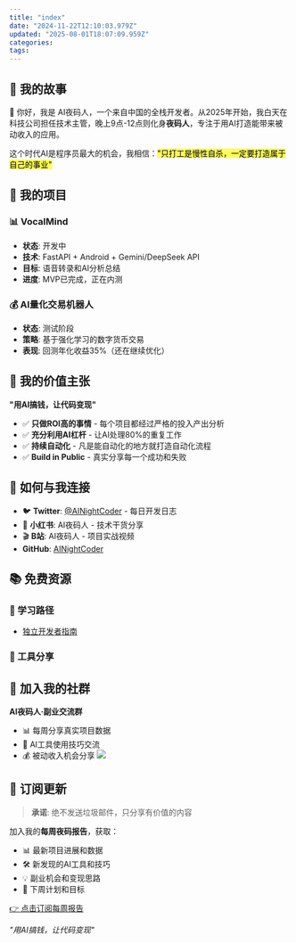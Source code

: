 ```yaml
---
title: "index"
date: "2024-11-22T12:10:03.979Z"
updated: "2025-08-01T18:07:09.959Z"
categories:
tags:
---
```



## 🌙 我的故事

👋 你好，我是 AI夜码人，一个来自中国的全栈开发者。从2025年开始，我白天在科技公司担任技术主管，晚上9点-12点则化身**夜码人**，专注于用AI打造能带来被动收入的应用。

这个时代AI是程序员最大的机会，我相信：<mark style="background: #fefe00A6;">"只打工是慢性自杀，一定要打造属于自己的事业"</mark>

## 🚀 我的项目

### 📊 VocalMind

- **状态**: 开发中
- **技术**: FastAPI + Android + Gemini/DeepSeek API
- **目标**: 语音转录和AI分析总结
- **进度**: MVP已完成，正在内测  

### 💰 AI量化交易机器人

- **状态**: 测试阶段
- **策略**: 基于强化学习的数字货币交易
- **表现**: 回测年化收益35%（还在继续优化）

## 🎯 我的价值主张

**"用AI搞钱，让代码变现"**
- ✅ **只做ROI高的事情** - 每个项目都经过严格的投入产出分析
- ✅ **充分利用AI杠杆** - 让AI处理80%的重复工作
- ✅ **持续自动化** - 凡是能自动化的地方就打造自动化流程
- ✅ **Build in Public** - 真实分享每一个成功和失败

## 🤝 如何与我连接

- 🐦 **Twitter**:  [@AINightCoder](https://x.com/AINightCoder) - 每日开发日志
- 📕 **小红书**: AI夜码人 - 技术干货分享
- 🎬 **B站**: AI夜码人 - 项目实战视频
- **GitHub**:  [AINightCoder](https://github.com/AINightCoder)

## 📚 免费资源

  

### 📖 学习路径

- [独立开发者指南](fe8977322821828bbf8760ce221e114b3b702818)

### 🔧 工具分享

  

## 🎁 加入我的社群

**AI夜码人·副业交流群**
- 📊 每周分享真实项目数据
- 🤖 AI工具使用技巧交流
- 💰 被动收入机会分享
![](/images/wechat_qrcode.png)

## 🔔 订阅更新

> **承诺**: 绝不发送垃圾邮件，只分享有价值的内容

加入我的**每周夜码报告**，获取：
- 📊 最新项目进展和数据
- 🛠️ 新发现的AI工具和技巧
- 💡 副业机会和变现思路
- 🎯 下周计划和目标

[👉 点击订阅每周报告](mailto:qiaogaojian@vip.qq.com?subject=订阅夜码报告)

*"用AI搞钱，让代码变现"*